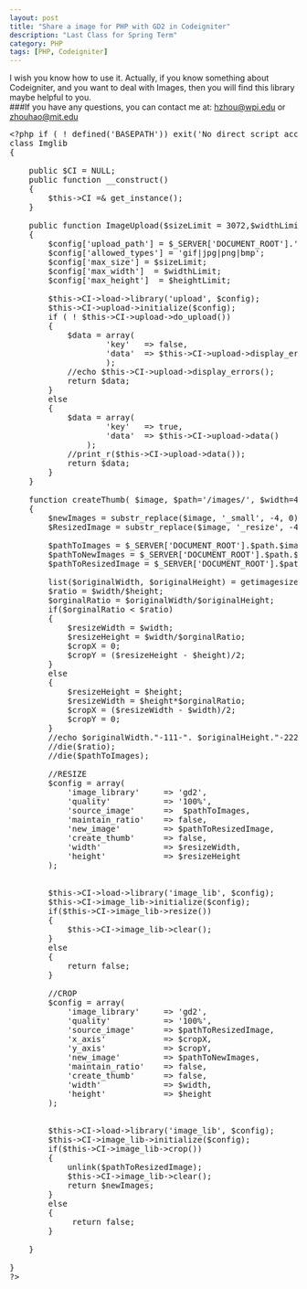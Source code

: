 ```yaml
---
layout: post
title: "Share a image for PHP with GD2 in Codeigniter"
description: "Last Class for Spring Term"
category: PHP
tags: [PHP, Codeigniter]
---
```

I wish you know how to use it. Actually, if you know something about Codeigniter, and you want to deal with Images, then you will find this library maybe helpful to you.     
###If you have any questions, you can contact me at: <a href="mailto:hzhou@wpi.edu">hzhou@wpi.edu</a> or <a href="mailto:zhouhao@mit.edu">zhouhao@mit.edu</a>     
<pre  class="brush: php">
&lt;?php if ( ! defined('BASEPATH')) exit('No direct script access allowed');
class Imglib
{

	public $CI = NULL;
	public function __construct()
	{	
		$this->CI =& get_instance();
	}

	public function ImageUpload($sizeLimit = 3072,$widthLimit = 3000, $heightLimit =3000 )
	{
		$config['upload_path'] = $_SERVER['DOCUMENT_ROOT'].'/images/shop/';
		$config['allowed_types'] = 'gif|jpg|png|bmp';
		$config['max_size']	= $sizeLimit;
		$config['max_width']  = $widthLimit;
		$config['max_height']  = $heightLimit;

		$this->CI->load->library('upload', $config);
		$this->CI->upload->initialize($config);
		if ( ! $this->CI->upload->do_upload())
		{
			$data = array(
					'key' 	=> false,
					'data'  => $this->CI->upload->display_errors()
					);
			//echo $this->CI->upload->display_errors();
			return $data;
		}
		else
		{
			$data = array(
					'key'	=> true,
					'data'  => $this->CI->upload->data()
				);
			//print_r($this->CI->upload->data());
			return $data;
		}
	}

	function createThumb( $image, $path='/images/', $width=400, $height=325)
	{
		$newImages = substr_replace($image, '_small', -4, 0);
		$ResizedImage = substr_replace($image, '_resize', -4, 0);
		
		$pathToImages = $_SERVER['DOCUMENT_ROOT'].$path.$image;
		$pathToNewImages = $_SERVER['DOCUMENT_ROOT'].$path.$newImages;
		$pathToResizedImage = $_SERVER['DOCUMENT_ROOT'].$path.$ResizedImage;
		
		list($originalWidth, $originalHeight) = getimagesize($pathToImages);
		$ratio = $width/$height;
		$orginalRatio = $originalWidth/$originalHeight;
		if($orginalRatio < $ratio)
		{
			$resizeWidth = $width;
			$resizeHeight = $width/$orginalRatio;
			$cropX = 0;
			$cropY = ($resizeHeight - $height)/2;
		}
		else
		{
			$resizeHeight = $height;
			$resizeWidth = $height*$orginalRatio;
			$cropX = ($resizeWidth - $width)/2;
			$cropY = 0;
		}
		//echo $originalWidth."-111-". $originalHeight."-222-";
		//die($ratio);
		//die($pathToImages);

		//RESIZE
		$config = array(
	        'image_library' 	=> 'gd2',
	        'quality' 			=> '100%',
	        'source_image' 		=>  $pathToImages,
	        'maintain_ratio' 	=> false,
	        'new_image' 		=> $pathToResizedImage,
	        'create_thumb' 		=> false,
	        'width' 			=> $resizeWidth,
	        'height' 			=> $resizeHeight
	    );     

		
		$this->CI->load->library('image_lib', $config); 
		$this->CI->image_lib->initialize($config);
		if($this->CI->image_lib->resize())
		{
			$this->CI->image_lib->clear();
		}
		else
		{
			return false;
		}
		
		//CROP
		$config = array(
	        'image_library' 	=> 'gd2',
	        'quality' 			=> '100%',
	        'source_image' 		=> $pathToResizedImage,
	        'x_axis' 			=> $cropX,
	        'y_axis' 			=> $cropY,
	        'new_image' 		=> $pathToNewImages,
	        'maintain_ratio' 	=> false,
	        'create_thumb' 		=> false,
	        'width' 			=> $width,
	        'height' 			=> $height
	    );     

		
		$this->CI->load->library('image_lib', $config); 
		$this->CI->image_lib->initialize($config);
		if($this->CI->image_lib->crop())
		{
			unlink($pathToResizedImage);
			$this->CI->image_lib->clear();
			return $newImages;
		}
		else
		{
			 return false;
		}
		
	}
	
}
?></pre>
